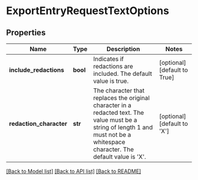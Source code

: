 # ExportEntryRequestTextOptions

## Properties
Name | Type | Description | Notes
------------ | ------------- | ------------- | -------------
**include_redactions** | **bool** | Indicates if redactions are included. The default value is true. | [optional] [default to True]
**redaction_character** | **str** | The character that replaces the original character in a redacted text. The value must be a string of length 1 and must not be a whitespace character. The default value is &#x27;X&#x27;. | [optional] [default to 'X']

[[Back to Model list]](../README.md#documentation-for-models) [[Back to API list]](../README.md#documentation-for-api-endpoints) [[Back to README]](../README.md)

